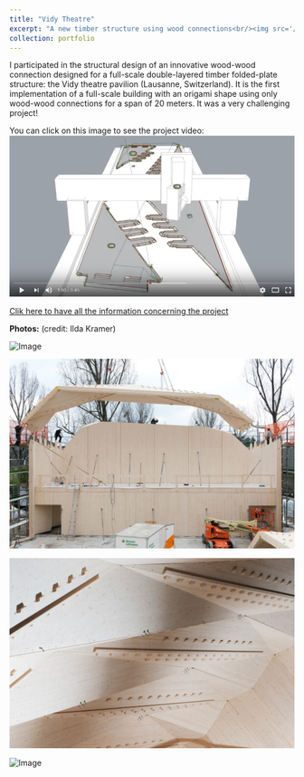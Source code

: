 ```yaml
---
title: "Vidy Theatre"
excerpt: "A new timber structure using wood connections<br/><img src='/images/pavillonterreKramer16.jpg'>"
collection: portfolio
---
```


I participated in the structural design of an innovative wood-wood connection designed for a full-scale double-layered timber folded-plate structure: the Vidy theatre pavilion (Lausanne, Switzerland). It is the first implementation of a full-scale building with an origami shape using only wood-wood connections for a span of 20 meters. It was a very challenging project!

You can click on this image to see the project video:
[![ImageVideo](/images/Imagevideoyoutube.png)](https://www.youtube.com/watch?v=co8yamUb6nI)

[Clik here to have all the information concerning the project](https://ibois.epfl.ch/page-139247-en.html)

**Photos:** (credit: Ilda Kramer)

![Image](/images/vidy01.jpg)

![Image](/images/vidy02.jpg)

![Image](/images/vidy03.jpg)

![Image](/images/vidy04.jpg)
